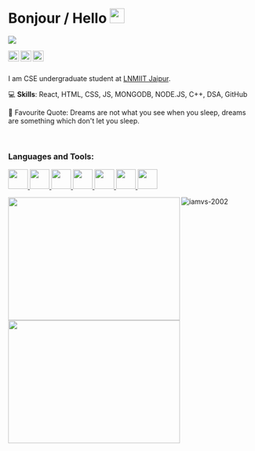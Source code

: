 # Bonjour / Hello <img src="https://raw.githubusercontent.com/MartinHeinz/MartinHeinz/master/wave.gif" width="30px">

![](https://komarev.com/ghpvc/?username=Adityak1206&color=green)

<a href="www.linkedin.com/in/Adityak1206">
  <img align="left" alt="Aditya Raj Kaushik - LinkedIn" width="22px" src="https://img.icons8.com/fluent/48/000000/linkedin.png"/>
</a>
<a href="https://instagram.com/a_raj_k">
  <img align="left" alt="Aditya Raj Kaushik - Instagram" width="22px" src="https://img.icons8.com/fluent/48/000000/instagram-new.png"/>
</a>

<a href="https://twitter.com/arktwts">
  <img align="left" alt="Aditya Raj Kaushik - Twitter" width="22px" src="https://img.icons8.com/fluent/48/000000/twitter.png"/>
</a>

<br />
<br />

I am CSE undergraduate student at [LNMIIT Jaipur](https://www.lnmiit.ac.in/).


💻 **Skills**: React, HTML, CSS, JS, MONGODB, NODE.JS, C++, DSA, GitHub 


🔆 Favourite Quote: Dreams are not what you see when you sleep, dreams are something which don't let you sleep.



<br />
<h3 align="left">Languages and Tools:</h3>
<p align="left"> 
  <a href="https://reactjs.org/" target="_blank"> 
    <img src="https://img.icons8.com/color/48/000000/react-native.png" width="40" height="40"/> 
  </a> 
  <a href="https://html.com/" target="_blank"> 
    <img src="https://img.icons8.com/color/48/000000/html-5--v1.png"  width="40" height="40"/> 
  </a> 
  <a href="https://en.wikipedia.org/wiki/CSS" target="_blank"> 
    <img src="https://img.icons8.com/color/48/000000/css3.png"  width="40" height="40"/> 
  </a> 
   <a href="https://www.javascript.com/" target="_blank"> 
    <img src="https://img.icons8.com/color/48/000000/javascript--v1.png"  width="40" height="40"/> 
  </a> 
  <a href="https://www.mongodb.com/" target="_blank"> 
    <img src="https://img.icons8.com/external-tal-revivo-shadow-tal-revivo/24/000000/external-mongodb-a-cross-platform-document-oriented-database-program-logo-shadow-tal-revivo.png"  width="40" height="40"/> 
  </a> 
  <a href="https://nodejs.org/en/" target="_blank"> 
    <img src="https://img.icons8.com/color/48/000000/nodejs.png"  width="40" height="40"/> 
  </a> 
  <a href="https://en.wikipedia.org/wiki/C%2B%2B" target="_blank"> 
    <img src="https://img.icons8.com/color/48/000000/c-plus-plus-logo.png"  width="40" height="40"/> 
  </a> 
  
</p>


<a href="#">
  <img src="https://github-readme-stats.vercel.app/api/?username=Adityak1206&count_private=true&showicons=true&theme=jolly" width="350" height="250" align="left">
</a>
<a href="#">
  <img src="https://github-readme-streak-stats.herokuapp.com/?user=Adityak1206&showicons=true&theme=jolly" width="350" height="250" align="left">
</a>
<p>
  <img align="center" src="https://github-readme-stats.vercel.app/api/top-langs?username=Adityak1206&show_icons=true&theme=jolly&locale=en" alt="iamvs-2002" />
</p>

